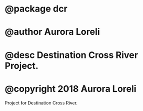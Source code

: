 # @package dcr
# @author Aurora Loreli
# @desc Destination Cross River Project.
# @copyright 2018 Aurora Loreli

Project for Destination Cross River. 
